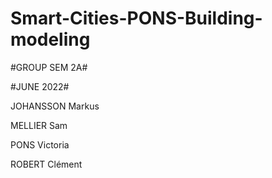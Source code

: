 # Smart-Cities-PONS-Building-modeling

#GROUP SEM 2A#

#JUNE 2022#

JOHANSSON Markus

MELLIER Sam

PONS Victoria

ROBERT Clément

